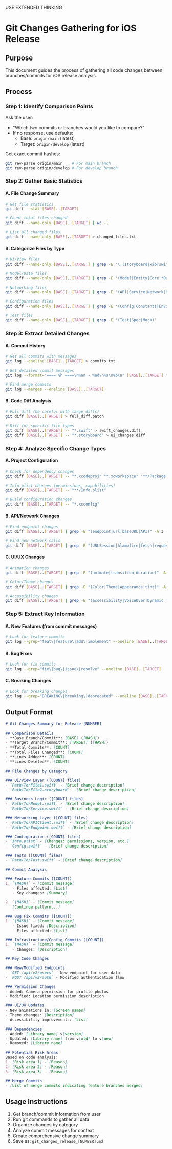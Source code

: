 USE EXTENDED THINKING

# Git Changes Gathering for iOS Release

## Purpose
This document guides the process of gathering all code changes between branches/commits for iOS release analysis.

## Process

### Step 1: Identify Comparison Points
Ask the user:
- "Which two commits or branches would you like to compare?"
- If no response, use defaults:
  - Base: `origin/main` (latest)
  - Target: `origin/develop` (latest)

Get exact commit hashes:
```bash
git rev-parse origin/main    # For main branch
git rev-parse origin/develop # For develop branch
```

### Step 2: Gather Basic Statistics

#### A. File Change Summary
```bash
# Get file statistics
git diff --stat [BASE]..[TARGET]

# Count total files changed
git diff --name-only [BASE]..[TARGET] | wc -l

# List all changed files
git diff --name-only [BASE]..[TARGET] > changed_files.txt
```

#### B. Categorize Files by Type
```bash
# UI/View files
git diff --name-only [BASE]..[TARGET] | grep -E '\.(storyboard|xib|swift)' | grep -E '(View|ViewController|Cell|UI)'

# Model/Data files  
git diff --name-only [BASE]..[TARGET] | grep -E '(Model|Entity|Core.*Data|Realm)'

# Networking files
git diff --name-only [BASE]..[TARGET] | grep -E '(API|Service|Network|Request|Response)'

# Configuration files
git diff --name-only [BASE]..[TARGET] | grep -E '(Config|Constants|Environment|\.plist|\.json)'

# Test files
git diff --name-only [BASE]..[TARGET] | grep -E '(Test|Spec|Mock)'
```

### Step 3: Extract Detailed Changes

#### A. Commit History
```bash
# Get all commits with messages
git log --oneline [BASE]..[TARGET] > commits.txt

# Get detailed commit messages
git log --format="==== %h ====\n%an - %ad\n%s\n%b\n" [BASE]..[TARGET] > detailed_commits.txt

# Find merge commits
git log --merges --oneline [BASE]..[TARGET]
```

#### B. Code Diff Analysis
```bash
# Full diff (be careful with large diffs)
git diff [BASE]..[TARGET] > full_diff.patch

# Diff for specific file types
git diff [BASE]..[TARGET] -- "*.swift" > swift_changes.diff
git diff [BASE]..[TARGET] -- "*.storyboard" > ui_changes.diff
```

### Step 4: Analyze Specific Change Types

#### A. Project Configuration
```bash
# Check for dependency changes
git diff [BASE]..[TARGET] -- "*.xcodeproj" "*.xcworkspace" "**/Package.swift" "**/Podfile"

# Info.plist changes (permissions, capabilities)
git diff [BASE]..[TARGET] -- "**/Info.plist"

# Build configuration changes
git diff [BASE]..[TARGET] -- "*.xcconfig"
```

#### B. API/Network Changes
```bash
# Find endpoint changes
git diff [BASE]..[TARGET] | grep -E "(endpoint|url|baseURL|API)" -A 3 -B 3

# Find new network calls
git diff [BASE]..[TARGET] | grep -E "(URLSession|Alamofire|fetch|request)" -A 3 -B 3
```

#### C. UI/UX Changes
```bash
# Animation changes
git diff [BASE]..[TARGET] | grep -E "(animate|transition|duration)" -A 2 -B 2

# Color/Theme changes
git diff [BASE]..[TARGET] | grep -E "(Color|Theme|Appearance|tint)" -A 2 -B 2

# Accessibility changes
git diff [BASE]..[TARGET] | grep -E "(accessibility|VoiceOver|Dynamic Type)" -A 2 -B 2
```

### Step 5: Extract Key Information

#### A. New Features (from commit messages)
```bash
# Look for feature commits
git log --grep="feat\|feature\|add\|implement" --oneline [BASE]..[TARGET]
```

#### B. Bug Fixes
```bash
# Look for fix commits
git log --grep="fix\|bug\|issue\|resolve" --oneline [BASE]..[TARGET]
```

#### C. Breaking Changes
```bash
# Look for breaking changes
git log --grep="BREAKING\|breaking\|deprecated" --oneline [BASE]..[TARGET]
```

## Output Format

```markdown
# Git Changes Summary for Release [NUMBER]

## Comparison Details
- **Base Branch/Commit**: [BASE] ([HASH])
- **Target Branch/Commit**: [TARGET] ([HASH])
- **Total Commits**: [COUNT]
- **Total Files Changed**: [COUNT]
- **Lines Added**: [COUNT]
- **Lines Deleted**: [COUNT]

## File Changes by Category

### UI/View Layer ([COUNT] files)
- `Path/To/File1.swift` - [Brief change description]
- `Path/To/File2.storyboard` - [Brief change description]

### Business Logic ([COUNT] files)
- `Path/To/Model.swift` - [Brief change description]
- `Path/To/Service.swift` - [Brief change description]

### Networking Layer ([COUNT] files)
- `Path/To/APIClient.swift` - [Brief change description]
- `Path/To/Endpoint.swift` - [Brief change description]

### Configuration ([COUNT] files)
- `Info.plist` - [Changes: permissions, version, etc.]
- `Config.swift` - [Brief change description]

### Tests ([COUNT] files)
- `Path/To/Test.swift` - [Brief change description]

## Commit Analysis

### Feature Commits ([COUNT])
1. `[HASH]` - [Commit message]
   - Files affected: [List]
   - Key changes: [Summary]

2. `[HASH]` - [Commit message]
   [Continue pattern...]

### Bug Fix Commits ([COUNT])
1. `[HASH]` - [Commit message]
   - Issue fixed: [Description]
   - Files affected: [List]

### Infrastructure/Config Commits ([COUNT])
1. `[HASH]` - [Commit message]
   - Changes: [Description]

## Key Code Changes

### New/Modified Endpoints
- `GET /api/v2/users` - New endpoint for user data
- `POST /api/v2/auth` - Modified authentication flow

### Permission Changes
- Added: Camera permission for profile photos
- Modified: Location permission description

### UI/UX Updates
- New animations in: [Screen names]
- Theme changes: [Description]
- Accessibility improvements: [List]

### Dependencies
- Added: [Library name] v[version]
- Updated: [Library name] from v[old] to v[new]
- Removed: [Library name]

## Potential Risk Areas
Based on code analysis:
1. [Risk area 1] - [Reason]
2. [Risk area 2] - [Reason]
3. [Risk area 3] - [Reason]

## Merge Commits
- [List of merge commits indicating feature branches merged]
```

## Usage Instructions
1. Get branch/commit information from user
2. Run git commands to gather all data
3. Organize changes by category
4. Analyze commit messages for context
5. Create comprehensive change summary
6. Save as: `git_changes_release_[NUMBER].md`